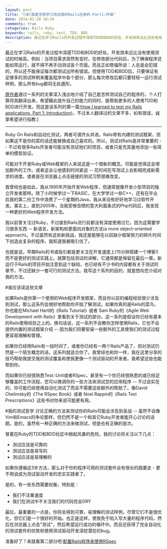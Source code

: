 ```yaml
---
layout: post
title: "[译]我是怎样学习测试我的Rails应用的-Part1:开端"
date: 2014-01-20 10:34
comments: true
categories: Rails Ruby
keywords: rails, ruby, test, TDD, BDD
description: 最近在学习Rails的开发过程中深感TDD和BDD的好处，开发效率远比没有使用测试的时候高。
---
```


最近在学习Rails的开发过程中深感TDD和BDD的好处，开发效率远比没有使用测试的时候高。例如：当项目需求突然有变时，在修改部分代码后，为了确保程序还能如常运行，就不得不再手动测试各个页面。而且正如卷福所说：人总是会犯错的，所以还不能保证每次都测试出所有错误。但使用TDD和BDD后，只要保证有足够多的测试样例来覆盖程序中各个部分，那么每次修改后都只要轻轻一运行测试样例，那么所有bug都将无处遁形。

[原作者](http://everydayrails.com/)通过一系列的文章深入浅出地介绍了自己是怎样测试自己的程序的，个人打算将其翻译出来，希望藉此提升自己的能力的同时，能帮助更多的人使用TDD和BDD进行开发。而这是该系列的第一篇([How I learned to test my Rails applications, Part 1: Introduction](http://everydayrails.com/2012/03/12/testing-series-intro.html))。不过本人翻译过的文章不多，如有错误，诚挚希望进行指教:]

---

Ruby On Rails和自动化测试，两者可谓齐头并进。Rails带有内建的测试框架，但如果这不是你的菜的话还能替换成自己喜欢的。所以，测试对Rails是非常重要的 -- 不过有很多Rails开发者可能没有测试他们的项目，或者只是充其量地添加一些简单的模型验证。

可能对于开发Ruby或Web框架的人来说这是一个很新的概念。可能是觉得这会增加额外的工作。或者这会让他感到时间紧迫 -- 花时间在写测试上会影相完成新需求的进度。或者是在浏览器上点击链接的测试习惯很难改变。

我曾经也是如此，我从1995年开始开发Web程序，但通常就像开发小型项目的独立开发者那样。除了小时候学过一下BASIC，在大学学过一些C++，还有在毕业后我的第二份工作中浪费了一个星期的Java，我从来没有好好地学习过软件开发。事实上，直到2005年，当我受够丑陋的意大利面条式的Php代码后，我发现一种更好的Web程序开发方法。

我以前曾关注过Ruby，不过直到Rails流行前都没有深度使用过它。因为这需要学习很多东西 -- 新语言，新架构和更面向对象的方法(a more object-oriented approach)。不过虽然有这些新挑战，我还是能够在以前缺少框架努力的碎片时间下创造出复杂的程序。我知道我被吸引住了。

也就是说，早期Rails的书或指引都是更关注在开发速度上(15分钟搭建一个博客!)而不是更好的测试实践上。就算包括测试的讲解，它通常都是保留在最后一章。新运行于Rails的项目开始注意到这个缺陷，也已经有不少书的内容都有关于测试的章节，不过还缺少一套可行的测试方法。我写这个系列的目的，就是想向您介绍对我的方法。

#谁应该读这些文章

如果Rails是你第一个使用的Web程序开发框架，而且你以前的编程经验很少涉及到测试，那么这系列会很好地帮助你开始了解测试。如果你真的是Rails的菜鸟，你也能在Michael Hartl的《Rails Tutorial》或者 Sam Ruby的《Agile Web Development with Rails》里看到关于测试的部分。这一系列是假设你已经有基本的Rails使用经验之上的。换句话说，这一系列不会教你怎样使用Rails，它也不会提供内置的测试框架介绍 -- 因为我们将要安装一些额外的工具使我们的测试过程更容易理解和管理。

如果你已经用Rails有一段时间了，或者你已经有一两个Rails产品了，但对测试仍然是一个陌生概念的话，这系列就适合你了。我曾经也和你一样，我在这里分享的技巧帮助我提交我的测试覆盖和使我更像一个测试驱动的开发者。我希望这些也能帮到你。

而如果你已经很熟悉Test::Unit或者RSpec，甚至有一个你已经很熟悉的或已经足够覆盖的工作流程，您可以微调你的一些方法来测试您的应用程序 -- 不过说实在的，你可能已经使用自动化测试了而且不需要这些额外的帮助了。像David Chelimsky的《The RSpec Book》或者 Noel Rappin的《Rails Test Prescriptions》这些书对你来说可能更有用。

#我的测试哲学
讨论正确的方法来测试你的Rails可能会涉及到圣战 -- 虽然不会像Vim和Emacs的争论那样，但仍然不是一个和其它Ruby开发者能开心讨论的话题。是的，虽然有一种正确的方法来做测试，但是也有正确的层次。

冒着在Ruby的TDD和BDD社区中掀起风暴的危险，我的讨论将关注以下几点：

* 测试应该是可靠的
* 测试应该是易写的
* 测试应该是易理解的

如果你遵循这3步方法，那么对于你的程序可用的测试套件会有很长的路要走 - 更不用说成为测试驱动开发的忠实实践者了。

是的，有一些东西需要权衡，特别是：

* 我们不注重速度
* 我们在测试中不关注我们的代码完全DRY

最后，最重要的一点是，你将会得到可靠，易理解的测试样例，尽管它们不是很优化，但它们是一个很好的开始。也正是这样，使我免于陷入写大量的程序代码，然后在浏览器上点击"测试"，然后希望运行成功的循环中。而且还获得了完全自动化的测试套件的优势和使用测试驱动开发深挖潜在的bug。

准备好了？来就看第二部分吧:[配置Rails程序来使用RSpec]()
